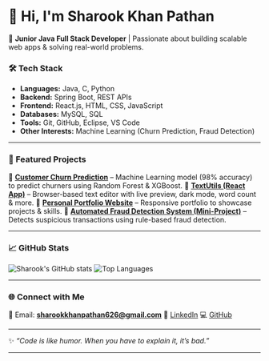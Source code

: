 # 👋 Hi, I'm Sharook Khan Pathan

🚀 **Junior Java Full Stack Developer** | Passionate about building scalable web apps & solving real-world problems.

### 🛠️ Tech Stack

* **Languages:** Java, C, Python
* **Backend:** Spring Boot, REST APIs
* **Frontend:** React.js, HTML, CSS, JavaScript
* **Databases:** MySQL, SQL
* **Tools:** Git, GitHub, Eclipse, VS Code
* **Other Interests:** Machine Learning (Churn Prediction, Fraud Detection)

---

### 📌 Featured Projects

🔹 [**Customer Churn Prediction**](#) – Machine Learning model (98% accuracy) to predict churners using Random Forest & XGBoost.
🔹 [**TextUtils (React App)**](#) – Browser-based text editor with live preview, dark mode, word count & more.
🔹 [**Personal Portfolio Website**](#) – Responsive portfolio to showcase projects & skills.
🔹 [**Automated Fraud Detection System (Mini-Project)**](#) – Detects suspicious transactions using rule-based fraud detection.

---

### 📈 GitHub Stats

![Sharook's GitHub stats](https://github-readme-stats.vercel.app/api?username=sharook-khan-pathan\&show_icons=true\&theme=tokyonight)
![Top Languages](https://github-readme-stats.vercel.app/api/top-langs/?username=sharook-khan-pathan\&layout=compact\&theme=tokyonight)

---

### 🌐 Connect with Me

📧 Email: **[sharookkhanpathan626@gmail.com](mailto:sharookkhanpathan626@gmail.com)**
🔗 [LinkedIn](https://www.linkedin.com/in/sharook-khan-pathan-8ab73a268/)
💻 [GitHub](https://github.com/sharook-khan-pathan)

---

✨ *“Code is like humor. When you have to explain it, it’s bad.”*

---


